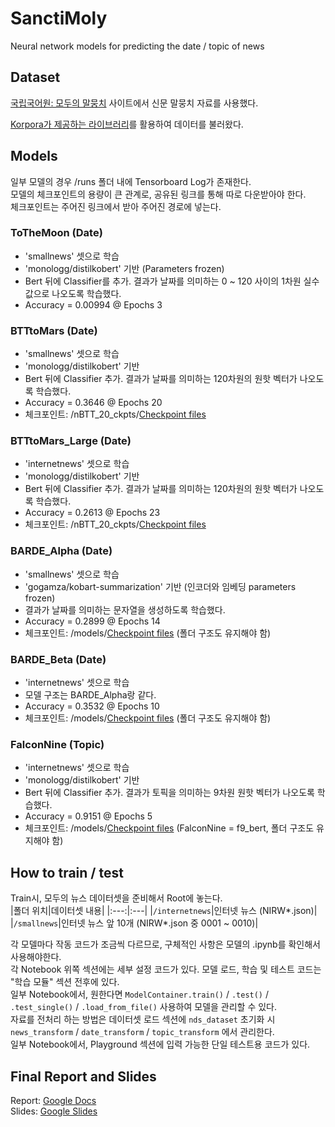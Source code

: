 # SanctiMoly
Neural network models for predicting the date / topic of news

## Dataset
[국립국어원: 모두의 말뭉치](https://corpus.korean.go.kr/) 사이트에서 신문 말뭉치 자료를 사용했다.

[Korpora가 제공하는 라이브러리](https://ko-nlp.github.io/Korpora/)를 활용하여 데이터를 불러왔다.

## Models
일부 모델의 경우 /runs 폴더 내에 Tensorboard Log가 존재한다.  
모델의 체크포인트의 용량이 큰 관계로, 공유된 링크를 통해 따로 다운받아야 한다.  
체크포인트는 주어진 링크에서 받아 주어진 경로에 넣는다.

### ToTheMoon (Date)
* 'smallnews' 셋으로 학습
* 'monologg/distilkobert' 기반 (Parameters frozen)
* Bert 뒤에 Classifier를 추가. 결과가 날짜를 의미하는 0 ~ 120 사이의 1차원 실수 값으로 나오도록 학습했다.
* Accuracy = 0.00994 @ Epochs 3

### BTTtoMars (Date)
* 'smallnews' 셋으로 학습
* 'monologg/distilkobert' 기반
* Bert 뒤에 Classifier 추가. 결과가 날짜를 의미하는 120차원의 원핫 벡터가 나오도록 학습했다.
* Accuracy = 0.3646 @ Epochs 20
* 체크포인트: /nBTT_20_ckpts/[Checkpoint files](https://drive.google.com/drive/folders/1nTLRIxLlKlmalRsgst69UkH0peiu1xxm?usp=sharing)

### BTTtoMars_Large (Date)
* 'internetnews' 셋으로 학습
* 'monologg/distilkobert' 기반
* Bert 뒤에 Classifier 추가. 결과가 날짜를 의미하는 120차원의 원핫 벡터가 나오도록 학습했다.
* Accuracy = 0.2613 @ Epochs 23
* 체크포인트: /nBTT_20_ckpts/[Checkpoint files](https://drive.google.com/drive/folders/1nTLRIxLlKlmalRsgst69UkH0peiu1xxm?usp=sharing)

### BARDE_Alpha (Date)
* 'smallnews' 셋으로 학습
* 'gogamza/kobart-summarization' 기반 (인코더와 임베딩 parameters frozen)
* 결과가 날짜를 의미하는 문자열을 생성하도록 학습했다.
* Accuracy = 0.2899 @ Epochs 14
* 체크포인트: /models/[Checkpoint files](https://drive.google.com/drive/folders/1-0pzqbjlZ9hci2c9J6JVHp5MFENZ97fQ?usp=sharing)
  (폴더 구조도 유지해야 함)

### BARDE_Beta (Date)
* 'internetnews' 셋으로 학습
* 모델 구조는 BARDE_Alpha랑 같다.
* Accuracy = 0.3532 @ Epochs 10
* 체크포인트: /models/[Checkpoint files](https://drive.google.com/drive/folders/1-0pzqbjlZ9hci2c9J6JVHp5MFENZ97fQ?usp=sharing)
  (폴더 구조도 유지해야 함)

### FalconNine (Topic)
* 'internetnews' 셋으로 학습
* 'monologg/distilkobert' 기반
* Bert 뒤에 Classifier 추가. 결과가 토픽을 의미하는 9차원 원핫 벡터가 나오도록 학습했다.
* Accuracy = 0.9151 @ Epochs 5
* 체크포인트: /models/[Checkpoint files](https://drive.google.com/drive/folders/1-0pzqbjlZ9hci2c9J6JVHp5MFENZ97fQ?usp=sharing)
  (FalconNine = f9_bert, 폴더 구조도 유지해야 함)

## How to train / test
Train시, 모두의 뉴스 데이터셋을 준비해서 Root에 놓는다.  
|폴더 위치|데이터셋 내용|
|:---:|:---|
|`/internetnews`|인터넷 뉴스 (NIRW*.json)|
|`/smallnews`|인터넷 뉴스 앞 10개 (NIRW*.json 중 0001 ~ 0010)|

각 모델마다 작동 코드가 조금씩 다르므로, 구체적인 사항은 모델의 .ipynb를 확인해서 사용해야한다.  
각 Notebook 위쪽 섹션에는 세부 설정 코드가 있다. 모델 로드, 학습 및 테스트 코드는 "학습 모듈" 섹션 전후에 있다.  
일부 Notebook에서, 원한다면 `ModelContainer.train()` / `.test()` / `.test_single()` / `.load_from_file()` 사용하여 모델을 관리할 수 있다.  
자료를 전처리 하는 방법은 데이터셋 로드 섹션에 `nds_dataset` 초기화 시 `news_transform` / `date_transform` / `topic_transform` 에서 관리한다.  
일부 Notebook에서, Playground 섹션에 입력 가능한 단일 테스트용 코드가 있다.

## Final Report and Slides
Report: [Google Docs](https://docs.google.com/document/d/1-tK1bAfYEDU2q-fgNrBIrDbuqOnBG9guC3KSMoJgJ9I/edit?usp=sharing)  
Slides: [Google Slides](https://docs.google.com/presentation/d/149G_MRln6ZPB0GeJdo3sY7ejnp1wZFdv2iS2wJM6Zg8/edit?usp=sharing)
